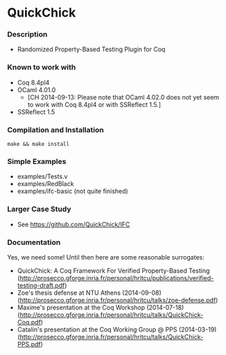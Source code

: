 QuickChick
==========

### Description
 
  - Randomized Property-Based Testing Plugin for Coq

### Known to work with

  - Coq 8.4pl4
  - OCaml 4.01.0
    - [CH 2014-09-13: Please note that OCaml 4.02.0 does not yet seem to work with Coq 8.4pl4 or with SSReflect 1.5.]
  - SSReflect 1.5

### Compilation and Installation

    make && make install

### Simple Examples

  - examples/Tests.v
  - examples/RedBlack
  - examples/ifc-basic (not quite finished)

### Larger Case Study

  - See https://github.com/QuickChick/IFC

### Documentation
Yes, we need some! Until then here are some reasonable surrogates:
  - QuickChick: A Coq Framework For Verified Property-Based Testing
    (http://prosecco.gforge.inria.fr/personal/hritcu/publications/verified-testing-draft.pdf)
  - Zoe's thesis defense at NTU Athens (2014-09-08)
    (http://prosecco.gforge.inria.fr/personal/hritcu/talks/zoe-defense.pdf)
  - Maxime's presentation at the Coq Workshop (2014-07-18)
    (http://prosecco.gforge.inria.fr/personal/hritcu/talks/QuickChick-Coq.pdf)
  - Catalin's presentation at the Coq Working Group @ PPS (2014-03-19)
    (http://prosecco.gforge.inria.fr/personal/hritcu/talks/QuickChick-PPS.pdf)
